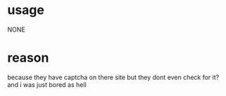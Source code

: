# usage
NONE
# reason
because they have captcha on there site but they dont even check for it? and i was just bored as hell
